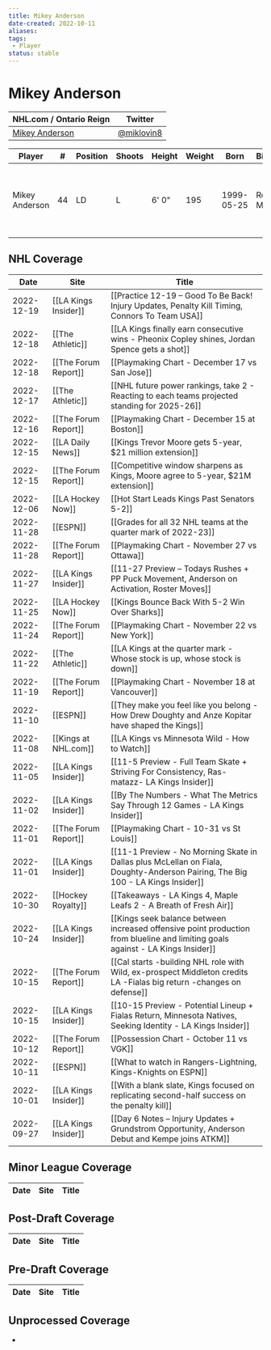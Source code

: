 ```yaml
---
title: Mikey Anderson
date-created: 2022-10-11
aliases: 
tags:
 - Player
status: stable
---
```


# Mikey Anderson

| NHL.com / Ontario Reign                                                 | Twitter                                 |
| ----------------------------------------------------------------------- | --------------------------------------- |
|[Mikey Anderson](https://www.nhl.com/player/mikey-anderson-8479998) | [@miklovin8](https://twitter.com/miklovin8)

| Player | \#  | Position | Shoots | Height | Weight | Born | Birthplace | Draft |
| ------ | --- | -------- | ------ | ------ | ------ | ---- | ---------- | ----- |
| Mikey Anderson | 44 | LD | L | 6' 0" | 195 | 1999-05-25 | Roseville, MN, USA | 2017 LAK, 4th rd, 10th pk (103rd overall)

## NHL  Coverage
| Date       | Site                 | Title                                                                                                                           |
| ---------- | -------------------- | ------------------------------------------------------------------------------------------------------------------------------- |
| 2022-12-19 | [[LA Kings Insider]] | [[Practice 12-19 – Good To Be Back! Injury Updates, Penalty Kill Timing, Connors To Team USA]]                                  |
| 2022-12-18 | [[The Athletic]]     | [[LA Kings finally earn consecutive wins - Pheonix Copley shines, Jordan Spence gets a shot]]                                   |
| 2022-12-18 | [[The Forum Report]] | [[Playmaking Chart - December 17 vs San Jose]]                                                                                  |
| 2022-12-17 | [[The Athletic]]     | [[NHL future power rankings, take 2 - Reacting to each teams projected standing for 2025-26]]                                   |
| 2022-12-16 | [[The Forum Report]] | [[Playmaking Chart - December 15 at Boston]]                                                                                    |
| 2022-12-15 | [[LA Daily News]]    | [[Kings Trevor Moore gets 5-year, $21 million extension]]                                                                       |
| 2022-12-15 | [[The Forum Report]] | [[Competitive window sharpens as Kings, Moore agree to 5-year, $21M extension]]                                                 |
| 2022-12-06 | [[LA Hockey Now]]    | [[Hot Start Leads Kings Past Senators 5-2]]                                                                                     |
| 2022-11-28 | [[ESPN]]             | [[Grades for all 32 NHL teams at the quarter mark of 2022-23]]                                                                  |
| 2022-11-28 | [[The Forum Report]] | [[Playmaking Chart - November 27 vs Ottawa]]                                                                                    |
| 2022-11-27 | [[LA Kings Insider]] | [[11-27 Preview – Todays Rushes + PP Puck Movement, Anderson on Activation, Roster Moves]]                                      |
| 2022-11-25 | [[LA Hockey Now]]    | [[Kings Bounce Back With 5-2 Win Over Sharks]]                                                                                  |
| 2022-11-24 | [[The Forum Report]] | [[Playmaking Chart - November 22 vs New York]]                                                                                  |
| 2022-11-22 | [[The Athletic]]     | [[LA Kings at the quarter mark - Whose stock is up, whose stock is down]]                                                       |
| 2022-11-19 | [[The Forum Report]] | [[Playmaking Chart - November 18 at Vancouver]]                                                                                 |
| 2022-11-10 | [[ESPN]]             | [[They make you feel like you belong - How Drew Doughty and Anze Kopitar have shaped the Kings]]                                |
| 2022-11-08 | [[Kings at NHL.com]] | [[LA Kings vs Minnesota Wild - How to Watch]]                                                                                   |
| 2022-11-05 | [[LA Kings Insider]] | [[11-5 Preview - Full Team Skate + Striving For Consistency, Ras-matazz- LA Kings Insider]]                                     |
| 2022-11-02 | [[LA Kings Insider]] | [[By The Numbers - What The Metrics Say Through 12 Games - LA Kings Insider]]                                                   |
| 2022-11-01 | [[The Forum Report]] | [[Playmaking Chart - 10-31 vs St Louis]]                                                                                        |
| 2022-11-01 | [[LA Kings Insider]] | [[11-1 Preview - No Morning Skate in Dallas plus McLellan on Fiala, Doughty-Anderson Pairing, The Big 100 - LA Kings Insider]]  |
| 2022-10-30 | [[Hockey Royalty]]   | [[Takeaways - LA Kings 4, Maple Leafs 2 - A Breath of Fresh Air]]                                                               |
| 2022-10-24 | [[LA Kings Insider]] | [[Kings seek balance between increased offensive point production from blueline and limiting goals against - LA Kings Insider]] |
| 2022-10-15 | [[The Forum Report]] | [[Cal starts -building NHL role with Wild, ex-prospect Middleton credits LA -Fialas big return -changes on defense]]            |
| 2022-10-15 | [[LA Kings Insider]] | [[10-15 Preview - Potential Lineup + Fialas Return, Minnesota Natives, Seeking Identity - LA Kings Insider]]                    |
| 2022-10-12 | [[The Forum Report]] | [[Possession Chart - October 11 vs VGK]]                                                                                        |
| 2022-10-11 | [[ESPN]]             | [[What to watch in Rangers-Lightning, Kings-Knights on ESPN]]                                                                   |
| 2022-10-01 | [[LA Kings Insider]] | [[With a blank slate, Kings focused on replicating second-half success on the penalty kill]]                                    |
| 2022-09-27 | [[LA Kings Insider]] | [[Day 6 Notes – Injury Updates + Grundstrom Opportunity, Anderson Debut and Kempe joins ATKM]]                                  |



## Minor League Coverage
| Date | Site | Title |
| ---- | ---- | ----- |



## Post-Draft Coverage
| Date | Site | Title |
| ---- | ---- | ----- |



## Pre-Draft Coverage
| Date | Site | Title |
| ---- | ---- | ----- |


## Unprocessed Coverage
- 
